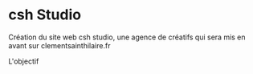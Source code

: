# csh Studio
Création du site web csh studio, une agence de créatifs qui sera mis en avant sur clementsainthilaire.fr

L'objectif 
